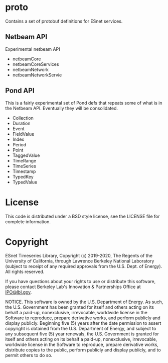 # proto

Contains a set of protobuf definitions for ESnet services.

## Netbeam API

Experimental netbeam API

-   netbeamCore
-   netbeamCoreServices
-   netbeamNetwork
-   netbeamNetworkServie

## Pond API

This is a fairly experimental set of Pond defs that repeats some of what is
in the Netbeam API. Eventually they will be consolidated.

-   Collection
-   Duration
-   Event
-   FieldValue
-   Index
-   Period
-   Point
-   TaggedValue
-   TimeRange
-   TimeSeries
-   Timestamp
-   TypedKey
-   TypedValue

# License

This code is distributed under a BSD style license, see the LICENSE file for complete information.

# Copyright

ESnet Timeseries Library, Copyright (c) 2019-2020, The Regents of the University of California, through Lawrence Berkeley National Laboratory (subject to receipt of any required approvals from the U.S. Dept. of Energy).  All rights reserved.
 
If you have questions about your rights to use or distribute this software, please contact Berkeley Lab's Innovation & Partnerships Office at  IPO@lbl.gov.
 
NOTICE.  This software is owned by the U.S. Department of Energy.  As such, the U.S. Government has been granted for itself and others acting on its behalf a paid-up, nonexclusive, irrevocable, worldwide license in the Software to reproduce, prepare derivative works, and perform publicly and display publicly.  Beginning five (5) years after the date permission to assert copyright is obtained from the U.S. Department of Energy, and subject to any subsequent five (5) year renewals, the U.S. Government is granted for itself and others acting on its behalf a paid-up, nonexclusive, irrevocable, worldwide license in the Software to reproduce, prepare derivative works, distribute copies to the public, perform publicly and display publicly, and to permit others to do so.
